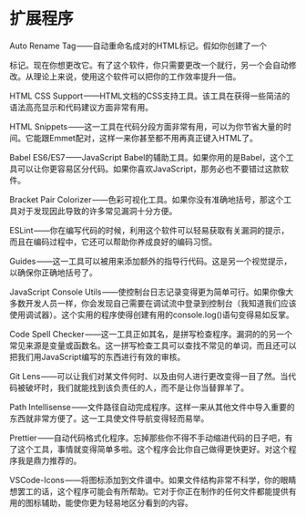 # 扩展程序

Auto Rename Tag ——自动重命名成对的HTML标记。假如你创建了一个<p>标记。现在你想更改它。有了这个软件，你只需要更改一个就行，另一个会自动修改。从理论上来说，使用这个软件可以把你的工作效率提升一倍。

HTML CSS Support ——HTML文档的CSS支持工具。该工具在获得一些简洁的语法高亮显示和代码建议方面非常有用。

HTML Snippets ——这一工具在代码分段方面非常有用，可以为你节省大量的时间。它能跟Emmet配对，这样一来你甚至都不用再真正键入HTML了。

Babel ES6/ES7 ——JavaScript Babel的辅助工具。如果你用的是Babel，这个工具可以让你更容易区分代码。如果你喜欢JavaScript，那务必也不要错过这款软件。

Bracket Pair Colorizer ——色彩可视化工具。如果你没有准确地括号，那这个工具对于发现因此导致的许多常见漏洞十分方便。

ESLint ——你在编写代码的时候，利用这个软件可以轻易获取有关漏洞的提示，而且在编码过程中，它还可以帮助你养成良好的编码习惯。

Guides ——这一工具可以被用来添加额外的指导行代码。这是另一个视觉提示，以确保你正确地括号了。

JavaScript Console Utils ——使控制台日志记录变得更为简单可行。如果你像大多数开发人员一样，你会发现自己需要在调试流中登录到控制台（我知道我们应该使用调试器）。这个实用的程序使得创建有用的console.log()语句变得易如反掌。

Code Spell Checker ——这一工具正如其名，是拼写检查程序。漏洞的的另一个常见来源是变量或函数名。这一拼写检查工具可以查找不常见的单词，而且还可以把我们用JavaScript编写的东西进行有效的审核。

Git Lens ——可以让我们对某文件何时、以及由何人进行更改变得一目了然。当代码被破坏时，我们就能找到该负责任的人，而不是让你当替罪羊了。

Path Intellisense ——文件路径自动完成程序。这样一来从其他文件中导入重要的东西就非常方便了。这一工具使文件导航变得轻而易举。

Prettier ——自动代码格式化程序。忘掉那些你不得不手动缩进代码的日子吧，有了这个工具，事情就变得简单多啦。这个程序会比你自己做得更快更好。对这个程序我是鼎力推荐的。

VSCode-Icons ——将图标添加到文件谱中。如果文件结构非常不科学，你的眼睛想罢工的话，这个程序可能会有所帮助。它对于你正在制作的任何文件都能提供有用的图标辅助，能使你更为轻易地区分看到的内容。